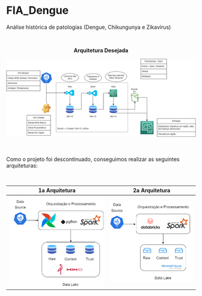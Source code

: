 # FIA_Dengue
Análise histórica de patologias (Dengue, Chikungunya e Zikavírus)

<div align="center">
  <br>
  <b><p>Arquitetura Desejada</p></b>
  <img src="https://github.com/Lucas-Sobreira/FIA_Dengue/blob/main/Arquivos/Arquitetura_01.png"/>
</div>

<div>
  <br>
  <br>
  <p>Como o projeto foi descontínuado, conseguimos realizar as seguintes arquiteturas:</p>
  <br>
</div>
<!-- 
<div align="center" float>
  <b><p>1a Arquitetura</p></b>
  <img src="https://github.com/Lucas-Sobreira/FIA_Dengue/blob/main/Arquivos/Arquitetura_02.png"/>
</div>
  
<div>
  <b><p>2a Arquitetura</p></b>
  <img src="https://github.com/Lucas-Sobreira/FIA_Dengue/blob/main/Arquivos/Arquitetura_03.png"/>
</div> -->


|  <b>1a Arquitetura</b>                                                                             |  <b>2a Arquitetura</b>                                                                         |
|----------------------------------------------------------------------------------------------------|------------------------------------------------------------------------------------------------|
|  <img src="https://github.com/Lucas-Sobreira/FIA_Dengue/blob/main/Arquivos/Arquitetura_02.png"/>   | <img src="https://github.com/Lucas-Sobreira/FIA_Dengue/blob/main/Arquivos/Arquitetura_04.png"/>|
